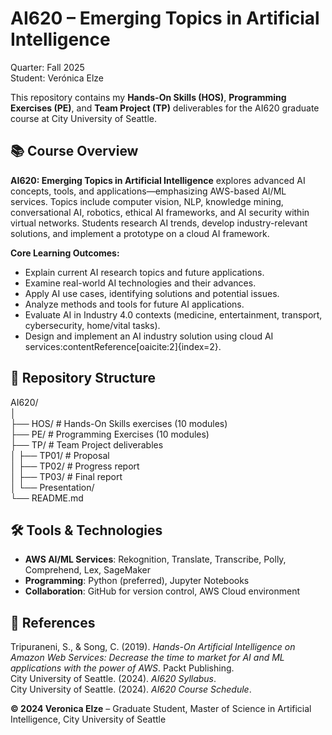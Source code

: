 # AI620 – Emerging Topics in Artificial Intelligence
Quarter: Fall 2025  
Student: Verónica Elze  

This repository contains my **Hands-On Skills (HOS)**, **Programming Exercises (PE)**, and **Team Project (TP)** deliverables for the AI620 graduate course at City University of Seattle.

## 📚 Course Overview
**AI620: Emerging Topics in Artificial Intelligence** explores advanced AI concepts, tools, and applications—emphasizing AWS-based AI/ML services. Topics include computer vision, NLP, knowledge mining, conversational AI, robotics, ethical AI frameworks, and AI security within virtual networks. Students research AI trends, develop industry-relevant solutions, and implement a prototype on a cloud AI framework.

**Core Learning Outcomes:**
- Explain current AI research topics and future applications.
- Examine real-world AI technologies and their advances.
- Apply AI use cases, identifying solutions and potential issues.
- Analyze methods and tools for future AI applications.
- Evaluate AI in Industry 4.0 contexts (medicine, entertainment, transport, cybersecurity, home/vital tasks).
- Design and implement an AI industry solution using cloud AI services:contentReference[oaicite:2]{index=2}.

## 📂 Repository Structure
AI620/  
│  
├── HOS/ # Hands-On Skills exercises (10 modules)  
├── PE/ # Programming Exercises (10 modules)  
├── TP/ # Team Project deliverables  
│ ├── TP01/ # Proposal  
│ ├── TP02/ # Progress report  
│ ├── TP03/ # Final report  
│ └── Presentation/  
└── README.md

## 🛠️ Tools & Technologies
- **AWS AI/ML Services**: Rekognition, Translate, Transcribe, Polly, Comprehend, Lex, SageMaker  
- **Programming**: Python (preferred), Jupyter Notebooks  
- **Collaboration**: GitHub for version control, AWS Cloud environment

## 📖 References
Tripuraneni, S., & Song, C. (2019). *Hands-On Artificial Intelligence on Amazon Web Services: Decrease the time to market for AI and ML applications with the power of AWS*. Packt Publishing.  
City University of Seattle. (2024). *AI620 Syllabus*.  
City University of Seattle. (2024). *AI620 Course Schedule*.

**© 2024 Veronica Elze** – Graduate Student, Master of Science in Artificial Intelligence, City University of Seattle
